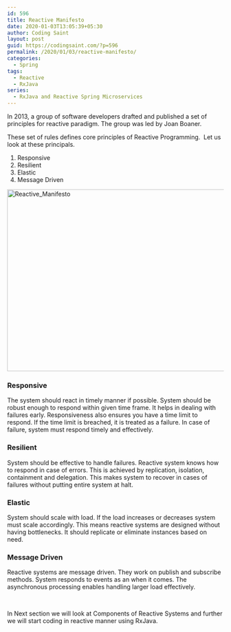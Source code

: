 ```yaml
---
id: 596
title: Reactive Manifesto
date: 2020-01-03T13:05:39+05:30
author: Coding Saint
layout: post
guid: https://codingsaint.com/?p=596
permalink: /2020/01/03/reactive-manifesto/
categories:
  - Spring
tags:
  - Reactive
  - RxJava
series:
  - RxJava and Reactive Spring Microservices
---
```

In 2013, a group of software developers drafted and published a set of principles for reactive paradigm. The group was led by Joan Boaner.

These set of rules defines core principles of Reactive Programming.  Let us look at these principals.

  1. Responsive
  2. Resilient
  3. Elastic
  4. Message Driven

<img class="alignnone size-full wp-image-602" src="https://i2.wp.com/codingsaint.com/wp-content/uploads/2020/01/Reactive_Manifesto.png?resize=750%2C422&#038;ssl=1" alt="Reactive_Manifesto" width="750" height="422" srcset="https://i2.wp.com/codingsaint.com/wp-content/uploads/2020/01/Reactive_Manifesto.png?w=960&ssl=1 960w, https://i2.wp.com/codingsaint.com/wp-content/uploads/2020/01/Reactive_Manifesto.png?resize=300%2C169&ssl=1 300w, https://i2.wp.com/codingsaint.com/wp-content/uploads/2020/01/Reactive_Manifesto.png?resize=768%2C432&ssl=1 768w, https://i2.wp.com/codingsaint.com/wp-content/uploads/2020/01/Reactive_Manifesto.png?resize=600%2C338&ssl=1 600w" sizes="(max-width: 750px) 100vw, 750px" data-recalc-dims="1" /> 

### Responsive

The system should react in timely manner if possible. System should be robust enough to respond within given time frame. It helps in dealing with failures early. Responsiveness also ensures you have a time limit to respond. If the time limit is breached, it is treated as a failure. In case of failure, system must respond timely and effectively.

### Resilient

System should be effective to handle failures. Reactive system knows how to respond in case of errors. This is achieved by replication, isolation, containment and delegation. This makes system to recover in cases of failures without putting entire system at halt.

### Elastic

System should scale with load. If the load increases or decreases system must scale accordingly. This means reactive systems are designed without having bottlenecks. It should replicate or eliminate instances based on need.

### Message Driven

Reactive systems are message driven. They work on publish and subscribe methods. System responds to events as an when it comes. The asynchronous processing enables handling larger load effectively.

&nbsp;

In Next section we will look at Components of Reactive Systems and further we will start coding in reactive manner using RxJava.

&nbsp;